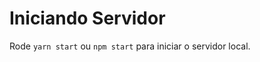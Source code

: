 # Iniciando Servidor
Rode <code>yarn start</code> ou <code>npm start</code> para iniciar o servidor local.

